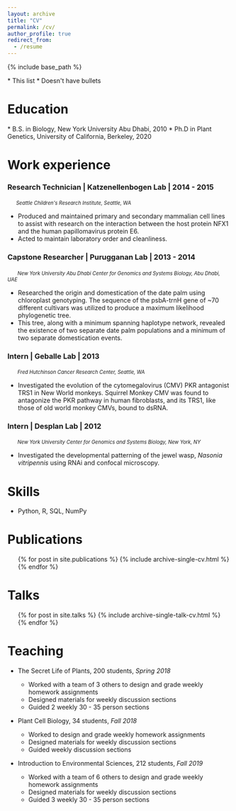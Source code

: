 ```yaml
---
layout: archive
title: "CV"
permalink: /cv/
author_profile: true
redirect_from:
  - /resume
---
```


{% include base_path %}

<style>
.nobullet li {
  list-style-type: none;
}
</style>

<div class="nobullet">
* This list
* Doesn't have bullets
</div>


Education
======
<div class="nobullet"> 
  * B.S. in Biology, New York University Abu Dhabi, 2010
  * Ph.D in Plant Genetics, University of California, Berkeley, 2020
  </div>

Work experience
======

### Research Technician | Katzenellenbogen Lab | 2014 - 2015

   &nbsp;&nbsp;&nbsp;&nbsp;&nbsp;<span style="font-size:0.8em; font-style:italic">Seattle Children's Research Institute, Seattle, WA</span>
   - Produced and maintained primary and secondary mammalian cell lines to assist with research on the interaction between the host protein NFX1 and the human papillomavirus protein E6.
   - Acted to maintain laboratory order and cleanliness.

### Capstone Researcher | Purugganan Lab | 2013 - 2014
  &nbsp;&nbsp;&nbsp;&nbsp;&nbsp;<span style="font-size:0.8em; font-style:italic"> New York University Abu Dhabi Center for Genomics and Systems Biology, Abu Dhabi, UAE</span>
  * Researched the origin and domestication of the date palm using chloroplast genotyping. The sequence of the psbA-trnH gene of ~70 different cultivars was utilized to produce a maximum likelihood phylogenetic tree.
  * This tree, along with a minimum spanning haplotype network, revealed the existence of two separate date palm populations and a minimum of two separate domestication events.
 
### Intern | Geballe Lab | 2013
  &nbsp;&nbsp;&nbsp;&nbsp;&nbsp;<span style="font-size:0.8em; font-style:italic"> Fred Hutchinson Cancer Research Center, Seattle, WA</span>
  * Investigated the evolution of the cytomegalovirus (CMV) PKR antagonist TRS1 in New World monkeys. Squirrel Monkey CMV was found to antagonize the PKR pathway in human fibroblasts, and its TRS1, like those of old world monkey CMVs, bound to dsRNA.

### Intern | Desplan Lab | 2012
  &nbsp;&nbsp;&nbsp;&nbsp;&nbsp;<span style="font-size:0.8em; font-style:italic"> New York University Center for Genomics and Systems Biology, New York, NY</span>
  * Investigated the developmental patterning of the jewel wasp, <i>Nasonia vitripennis</i> using RNAi and confocal microscopy. 


  
Skills
======
* Python, R, SQL, NumPy

Publications
======
  <ul>{% for post in site.publications %}
    {% include archive-single-cv.html %}
  {% endfor %}</ul>
  
Talks
======
  <ul>{% for post in site.talks %}
    {% include archive-single-talk-cv.html %}
  {% endfor %}</ul>
  
Teaching
======
  * The Secret Life of Plants, 200 students, <i> Spring 2018 </i>
    * Worked with a team of 3 others to design and grade weekly homework assignments
    * Designed materials for weekly discussion sections
    * Guided 2 weekly 30 - 35 person sections
    
  * Plant Cell Biology, 34 students, <i> Fall 2018</i>
    * Worked to design and grade weekly homework assignments
    * Designed materials for weekly discussion sections
    * Guided weekly discussion sections
    
  * Introduction to Environmental Sciences, 212 students, <i> Fall 2019 </i>
    * Worked with a team of 6 others to design and grade weekly homework assignments
    * Designed materials for weekly discussion sections
    * Guided 3 weekly 30 - 35 person sections
 
